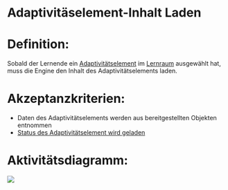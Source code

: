 # Adaptivitäselement-Inhalt Laden


# Definition:
Sobald der Lernende ein [Adaptivitätselement](Adaptivitätselement-GE.md) im [Lernraum](Lernraum-GE.md) ausgewählt hat, muss die Engine
den Inhalt des Adaptivitätselements laden.

# Akzeptanzkriterien:
- Daten des Adaptivitätselements werden aus bereitgestellten Objekten entnommen
- [Status des Adaptivitätselement wird geladen](EWE0002.md)

# Aktivitätsdiagramm:
![](imageEngineAdaptivitätselementInhaltLaden.png)